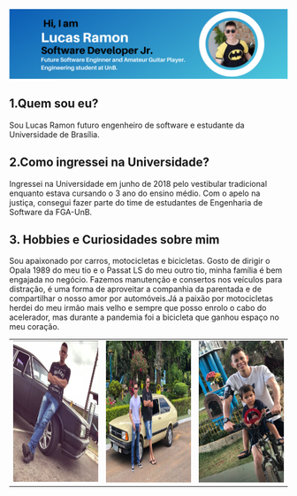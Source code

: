 
<center>

<img src="./media/LucasRamonSoftwareEngineerProfile.png"/>

</center>

## 1.Quem sou eu?
Sou Lucas Ramon futuro engenheiro de software e estudante da Universidade de Brasília.

## 2.Como ingressei na Universidade?

Ingressei na Universidade em junho de 2018 pelo vestibular tradicional enquanto estava cursando o 3 ano do ensino médio. Com o apelo na justiça, consegui fazer parte do time de estudantes de Engenharia de Software da FGA-UnB.

## 3. Hobbies e Curiosidades sobre mim

Sou apaixonado por carros, motocicletas e bicicletas. Gosto de dirigir o Opala 1989 do meu tio e o Passat LS do meu outro tio, minha família é bem engajada no negócio. Fazemos manutenção e consertos nos veículos para distração, é uma forma de aproveitar a companhia da parentada e de compartilhar o nosso amor por automóveis.Já a paixão por motocicletas herdei do meu irmão mais velho e sempre que posso enrolo o cabo do acelerador, mas durante a pandemia foi a bicicleta que ganhou espaço no meu coração.
<table>
<tr>
<td align="center">
<img src="./media/opala.png" width="256" height="256"/> 

  </td>
<td align="center">
  <img src="./media/passat.png" width="256" height="256"/>
 
  </td>
  <td align="center">
   <img src="./media/bike.png" width="256" height="256"/>

  </td>
  </table>
